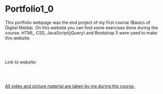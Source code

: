 ﻿# Portfolio1_0
<p>This portfolio webpage was the end project of my first course (Basics of Digital Media). On this website you can find some exercises done during the course. HTML, CSS, JavaScript(jQuery) and Bootstrap 5 were used to make this website.</p></br></br>

<p>Link to website: <a href="https://roniakiola.github.io/>"https://roniakiola.github.io/</a></p></br></br>

<p>All video and picture material are taken by me during the course.</p>
